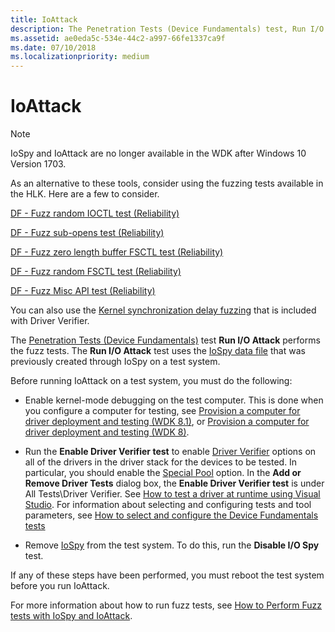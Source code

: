 ```yaml
---
title: IoAttack
description: The Penetration Tests (Device Fundamentals) test, Run I/O Attack, performs the fuzz tests
ms.assetid: ae0eda5c-534e-44c2-a997-66fe1337ca9f
ms.date: 07/10/2018
ms.localizationpriority: medium
---
```


# IoAttack

> [!NOTE]
> IoSpy and IoAttack are no longer available in the WDK after Windows 10 Version 1703.
>
> As an alternative to these tools, consider using the fuzzing tests available in the HLK. Here are a few to consider.
> 
> [DF - Fuzz random IOCTL test (Reliability)](/windows-hardware/test/hlk/testref/236b8ad5-0ba1-4075-80a6-ae9dafb71c94)
>
> [DF - Fuzz sub-opens test (Reliability)](/windows-hardware/test/hlk/testref/92bf534e-aa48-4aeb-b3cd-e46fb7cc7d80)
>
> [DF - Fuzz zero length buffer FSCTL test (Reliability)](/windows-hardware/test/hlk/testref/5f5f6c7e-d5db-4ff1-8cee-da47203ab070)
>
> [DF - Fuzz random FSCTL test (Reliability)](/windows-hardware/test/hlk/testref/e529e34e-076a-4978-926f-7eca333e8f4d)
>
> [DF - Fuzz Misc API test (Reliability)](/windows-hardware/test/hlk/testref/fb305d04-6e8c-4dfc-9984-9692df82fbd8)
>
> You can also use the [Kernel synchronization delay fuzzing](./kernel-synchronization-delay-fuzzing.md) that is included with Driver Verifier.
>


The [Penetration Tests (Device Fundamentals)](penetration-tests--device-fundamentals-.md) test **Run I/O Attack** performs the fuzz tests. The **Run I/O Attack** test uses the [IoSpy data file](iospy.md) that was previously created through IoSpy on a test system.

Before running IoAttack on a test system, you must do the following:

-   Enable kernel-mode debugging on the test computer. This is done when you configure a computer for testing, see [Provision a computer for driver deployment and testing (WDK 8.1)](../gettingstarted/provision-a-target-computer-wdk-8-1.md), or [Provision a computer for driver deployment and testing (WDK 8)](/previous-versions/hh698272(v=vs.85)).

-   Run the **Enable Driver Verifier test** to enable [Driver Verifier](driver-verifier.md) options on all of the drivers in the driver stack for the devices to be tested. In particular, you should enable the [Special Pool](special-pool.md) option. In the **Add or Remove Driver Tests** dialog box, the **Enable Driver Verifier test** is under All Tests\\Driver Verifier. See [How to test a driver at runtime using Visual Studio](/windows-hardware/drivers). For information about selecting and configuring tests and tool parameters, see [How to select and configure the Device Fundamentals tests](/windows-hardware/drivers)

-   Remove [IoSpy](iospy.md) from the test system. To do this, run the **Disable I/O Spy** test.

If any of these steps have been performed, you must reboot the test system before you run IoAttack.

For more information about how to run fuzz tests, see [How to Perform Fuzz tests with IoSpy and IoAttack](how-to-perform-fuzz-tests-with-iospy-and-ioattack.md).

 

